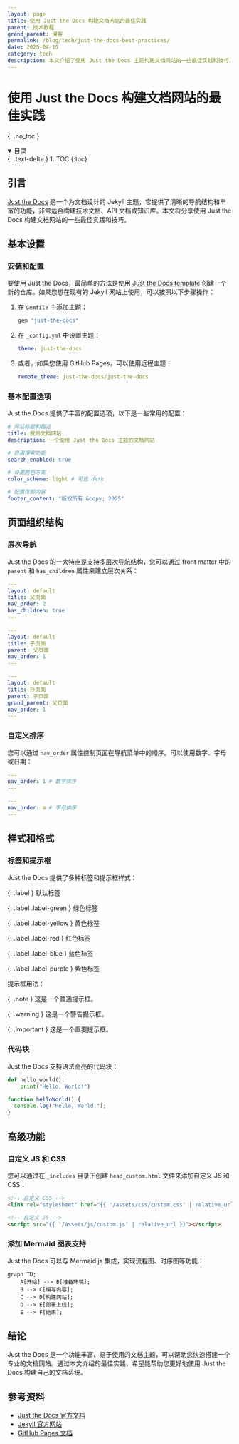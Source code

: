 ```yaml
---
layout: page
title: 使用 Just the Docs 构建文档网站的最佳实践
parent: 技术教程
grand_parent: 博客
permalink: /blog/tech/just-the-docs-best-practices/
date: 2025-04-15
category: tech
description: 本文介绍了使用 Just the Docs 主题构建文档网站的一些最佳实践和技巧，帮助您快速搭建一个美观、实用的文档系统。
---
```


# 使用 Just the Docs 构建文档网站的最佳实践
{: .no_toc }

<details open markdown="block">
  <summary>
    目录
  </summary>
  {: .text-delta }
1. TOC
{:toc}
</details>

## 引言

[Just the Docs](https://just-the-docs.github.io/just-the-docs/) 是一个为文档设计的 Jekyll 主题，它提供了清晰的导航结构和丰富的功能，非常适合构建技术文档、API 文档或知识库。本文将分享使用 Just the Docs 构建文档网站的一些最佳实践和技巧。

## 基本设置

### 安装和配置

要使用 Just the Docs，最简单的方法是使用 [Just the Docs template](https://github.com/just-the-docs/just-the-docs-template/generate) 创建一个新的仓库。如果您想在现有的 Jekyll 网站上使用，可以按照以下步骤操作：

1. 在 `Gemfile` 中添加主题：
   ```ruby
   gem "just-the-docs"
   ```

2. 在 `_config.yml` 中设置主题：
   ```yaml
   theme: just-the-docs
   ```

3. 或者，如果您使用 GitHub Pages，可以使用远程主题：
   ```yaml
   remote_theme: just-the-docs/just-the-docs
   ```

### 基本配置选项

Just the Docs 提供了丰富的配置选项，以下是一些常用的配置：

```yaml
# 网站标题和描述
title: 我的文档网站
description: 一个使用 Just the Docs 主题的文档网站

# 启用搜索功能
search_enabled: true

# 设置颜色方案
color_scheme: light # 可选 dark

# 配置页脚内容
footer_content: "版权所有 &copy; 2025"
```

## 页面组织结构

### 层次导航

Just the Docs 的一大特点是支持多层次导航结构，您可以通过 front matter 中的 `parent` 和 `has_children` 属性来建立层次关系：

```yaml
---
layout: default
title: 父页面
nav_order: 2
has_children: true
---
```

```yaml
---
layout: default
title: 子页面
parent: 父页面
nav_order: 1
---
```

```yaml
---
layout: default
title: 孙页面
parent: 子页面
grand_parent: 父页面
nav_order: 1
---
```

### 自定义排序

您可以通过 `nav_order` 属性控制页面在导航菜单中的顺序。可以使用数字、字母或日期：

```yaml
---
nav_order: 1 # 数字排序
---
```

```yaml
---
nav_order: a # 字母排序
---
```

## 样式和格式

### 标签和提示框

Just the Docs 提供了多种标签和提示框样式：

{: .label }
默认标签

{: .label .label-green }
绿色标签

{: .label .label-yellow }
黄色标签

{: .label .label-red }
红色标签

{: .label .label-blue }
蓝色标签

{: .label .label-purple }
紫色标签

提示框用法：

{: .note }
这是一个普通提示框。

{: .warning }
这是一个警告提示框。

{: .important }
这是一个重要提示框。

### 代码块

Just the Docs 支持语法高亮的代码块：

```python
def hello_world():
    print("Hello, World!")
```

```javascript
function helloWorld() {
  console.log("Hello, World!");
}
```

## 高级功能

### 自定义 JS 和 CSS

您可以通过在 `_includes` 目录下创建 `head_custom.html` 文件来添加自定义 JS 和 CSS：

```html
<!-- 自定义 CSS -->
<link rel="stylesheet" href="{{ '/assets/css/custom.css' | relative_url }}">

<!-- 自定义 JS -->
<script src="{{ '/assets/js/custom.js' | relative_url }}"></script>
```

### 添加 Mermaid 图表支持

Just the Docs 可以与 Mermaid.js 集成，实现流程图、时序图等功能：

```mermaid
graph TD;
    A[开始] --> B[准备环境];
    B --> C[编写内容];
    C --> D[构建网站];
    D --> E[部署上线];
    E --> F[结束];
```

## 结论

Just the Docs 是一个功能丰富、易于使用的文档主题，可以帮助您快速搭建一个专业的文档网站。通过本文介绍的最佳实践，希望能帮助您更好地使用 Just the Docs 构建自己的文档系统。

## 参考资料

- [Just the Docs 官方文档](https://just-the-docs.github.io/just-the-docs/)
- [Jekyll 官方网站](https://jekyllrb.com/)
- [GitHub Pages 文档](https://docs.github.com/en/pages)